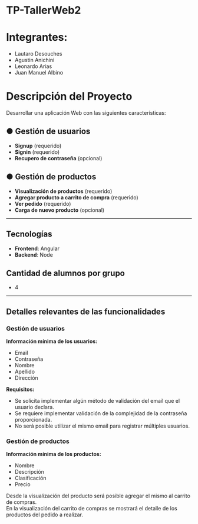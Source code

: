 # TP-TallerWeb2

# Integrantes:

- Lautaro Desouches
- Agustin Anichini
- Leonardo Arias
- Juan Manuel Albino

# Descripción del Proyecto

Desarrollar una aplicación Web con las siguientes características:

## ● Gestión de usuarios

- **Signup** (requerido)  
- **Signin** (requerido)  
- **Recupero de contraseña** (opcional)

## ● Gestión de productos

- **Visualización de productos** (requerido)  
- **Agregar producto a carrito de compra** (requerido)  
- **Ver pedido** (requerido)  
- **Carga de nuevo producto** (opcional)

---

## Tecnologías

- **Frontend**: Angular  
- **Backend**: Node

## Cantidad de alumnos por grupo

- 4

---

## Detalles relevantes de las funcionalidades

### Gestión de usuarios

**Información mínima de los usuarios:**

- Email  
- Contraseña  
- Nombre  
- Apellido  
- Dirección

**Requisitos:**

- Se solicita implementar algún método de validación del email que el usuario declara.  
- Se requiere implementar validación de la complejidad de la contraseña proporcionada.  
- No será posible utilizar el mismo email para registrar múltiples usuarios.

### Gestión de productos

**Información mínima de los productos:**

- Nombre  
- Descripción  
- Clasificación  
- Precio

Desde la visualización del producto será posible agregar el mismo al carrito de compras.  
En la visualización del carrito de compras se mostrará el detalle de los productos del pedido a realizar.

